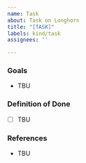 ```yaml
---
name: Task
about: Task on Longhorn
title: "[TASK]"
labels: kind/task
assignees: ''

---
```

### Goals
- TBU

### Definition of Done
- [ ] TBU

### References
- TBU
